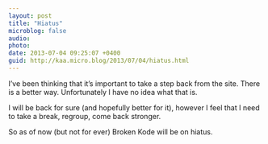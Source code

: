 ```yaml
---
layout: post
title: "Hiatus"
microblog: false
audio: 
photo: 
date: 2013-07-04 09:25:07 +0400
guid: http://kaa.micro.blog/2013/07/04/hiatus.html
---
```

<p>I&rsquo;ve been thinking that it&rsquo;s important to take a step back from the site. There is a better way. Unfortunately I have no idea what that is.</p>

<p>I will be back for sure (and hopefully better for it), however I feel that I need to take a break, regroup, come back stronger.</p>

<p>So as of now (but not for ever) Broken Kode will be on hiatus.</p>
